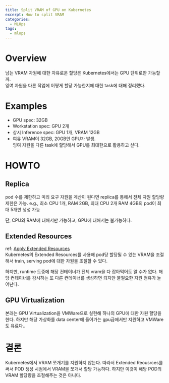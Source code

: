 ```yaml
---
title: Split VRAM of GPU on Kubernetes
excerpt: How to split VRAM
categories: 
  - MLOps
tags:
  - mlops
---
```


# Overview
남는 VRAM 자원에 대한 자유로운 할당은 Kubernetes에서는 GPU 단위로만 가능할까.  
잉여 자원을 다른 작업에 어떻게 할당 가능한지에 대한 task에 대해 정리했다.

# Examples
- GPU spec: 32GB
- Workstation spec: GPU 2개
- 상시 Inference spec: GPU 1개, VRAM 12GB
- 여유 VRAM이 32GB, 20GB인 GPU가 발생.  
잉여 자원을 다른 task에 할당해서 GPU를 최대한으로 활용하고 싶다.

# HOWTO
## Replica
pod 수를 제한하고 미리 요구 자원을 계산이 된다면 replica를 통해서 전체 자원 할당량 제한은 가능.  e.g., 최소 CPU 1개, RAM 2GB, 최대 CPU 2개 RAM 4GB의 pod이 최대 5개만 생성 가능

단, CPU와 RAM에 대해서만 가능하고, GPU에 대해서는 불가능하다.

## Extended Resources
ref: [Apply Extended Resources](https://blog.ggaman.com/1025)  
Kubernetes의 Extended Resources를 사용해 pod당 할당될 수 있는 VRAM을 조절해서 train, serving pod에 대한 자원을 조절할 수 있다. 

하지만, runtime 도중에 해당 컨테이너가 전체 vram을 다 잡아먹어도 알 수가 없다. 해당 컨테이너를 감시하는 또 다른 컨테이너를 생성하면 되지만 불필요한 자원 점유가 늘어난다.

## GPU Virtualization
본래는 GPU Virtualization을 VMWare으로 실현해 하나의 GPU에 대한 자원 할당을 한다. 하지만 해당 가상화를 data center에 들어가는 gpu급에서만 지원하고 VMWare도 유료다..

# 결론
Kubernetes에서 VRAM 쪼개기를 지원하지 않는다. 따라서 Extended Reousrces를 써서 POD 생성 시점에서 VRAM을 쪼개서 할당 가능하다. 하지만 이것이 해당 POD의 VRAM 할당량을 조절해주는 것은 아니다. 
